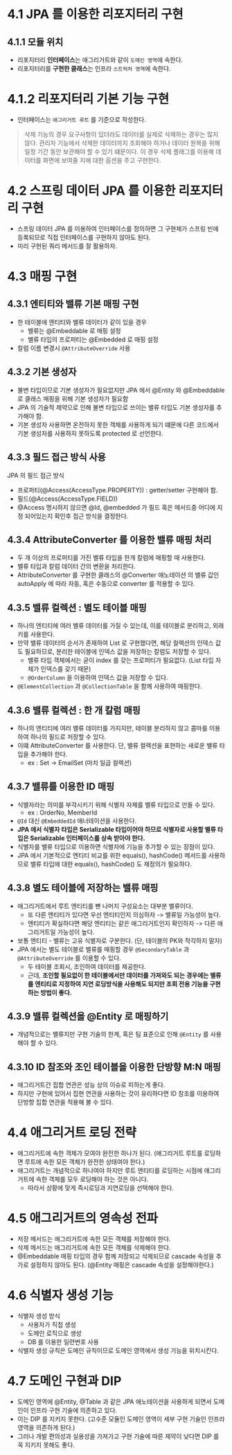 # 4.1 JPA 를 이용한 리포지터리 구현
## 4.1.1 모듈 위치
- 리포지터리 **인터페이스**는 애그리거트와 같이 `도메인 영역`에 속한다.
- 리포지터리를 **구현한 클래스**는 인프라 `스트럭처 영역`에 속한다.

# 4.1.2 리포지터리 기본 기능 구현
- 인터페이스는 `애그리거트 루트` 를 기준으로 작성한다.

>삭제 기능의 경우 요구사항이 있더라도 데이터를 실제로 삭제하는 경우는 많지 않다. 관리자 기능에서 삭제한 데이터까지 조회해야 하거나 데이터 원복을 위해 일정 기간 동안 보관해야 할 수 있기 떄문이다. 이 경우 삭제 플래그를 이용해 데이터를 화면에 보여줄 지에 대한 옵션을 주고 구현한다.

# 4.2 스프링 데이터 JPA 를 이용한 리포지터리 구현
- 스프링 데이터 JPA 를 이용하여 인터페이스를 정의하면 그 구현체가 스프링 빈에 등록되므로 직접 인터페이스를 구현하지 않아도 된다.
- 미리 구현된 쿼리 메서드를 잘 활용하자.

# 4.3 매핑 구현
## 4.3.1 엔티티와 밸류 기본 매핑 구현
- 한 테이블에 엔티티와 밸류 데이터가 같이 있을 경우
  - 밸류는 @Embeddable 로 매핑 설정
  - 밸류 타입의 프로퍼티는 @Embedded 로 매핑 설정
- 칼럼 이름 변경시 `@AttributeOverride` 사용

## 4.3.2 기본 생성자
- 불변 타입이므로 기본 생성자가 필요없지만 JPA 에서 @Entity 와 @Embeddable 로 클래스 매핑을 위해 기본 생성자가 필요함 
- JPA 의 기술적 제약으로 인해 불변 타입으로 쓰이는 밸류 타입도 기본 생성자를 추가해야 함.
- 기본 생성자 사용하면 온전하지 못한 객체를 사용하게 되기 떄문에 다른 코드에서 기본 생성자를 사용하지 못하도록 protected 로 선언한다.

## 4.3.3 필드 접근 방식 사용
JPA 의 필드 접근 방식
- 프로퍼티(@Access(AccessType.PROPERTY)) : getter/setter 구현해야 함.
- 필드(@Access(AccessType.FIELD))
- @Access 명시하지 않으면 @Id, @embedded 가 필드 혹은 메서드중 어디에 지정 되어있는지 확인후 접근 방식을 결정한다.

## 4.3.4 AttributeConverter 를 이용한 밸류 매핑 처리
- 두 개 이상의 프로퍼티를 가진 밸류 타입을 한개 칼럼에 매핑할 때 사용한다.
- 밸류 타입과 칼럼 데이터 간의 변환을 처리한다.
- AttributeConverter 를 구현한 클래스의 @Converter 애노테이션 의 밸류 값인 autoApply 에 따라 자동, 혹은 수동으로 converter 를 적용할 수 있다.

## 4.3.5 밸류 컬렉션 : 별도 테이블 매핑
- 하나의 엔티티에 여러 밸류 데이터를 가질 수 있는데, 이를 테이블로 분리하고, 외래키를 사용한다.
- 만약 밸류 데이터의 순서가 존재하여 List 로 구현했다면, 해당 컬렉션의 인덱스 값도 필요하므로, 분리한 테이블에 인덱스 값을 저장하는 칼럼도 저장할 수 있다.
  - 밸류 타입 객체에서는 굳이 index 를 갖는 프로퍼티가 필요없다. (List 타입 자체가 인덱스를 갖기 때문) 
  - `@OrderColumn` 을 이용하여 인덱스 값을 저장할 수 있다.
- `@ElementCollection` 과 `@CollectionTable` 을 함께 사용하여 매핑한다.

## 4.3.6 밸류 컬렉션 : 한 개 칼럼 매핑
- 하나의 엔티티에 여러 밸류 데이터를 가지지만, 테이블 분리하지 않고 콤마를 이용하여 하나의 필드로 저장할 수 있다.
- 이떄 AttributeConverter 를 사용한다. 단, 밸류 컬렉션을 표현하는 새로운 밸류 타입을 추가해야 한다.
  - ex : Set<Email> -> EmailSet (마치 일급 컬렉션)

## 4.3.7 밸류를 이용한 ID 매핑
- 식별자라는 의미를 부각시키기 위해 식별자 자체를 밸류 타입으로 만들 수 있다.
  - ex : OrderNo, MemberId
- `@Id` 대신 `@EmbeddedId` 애너테이션을 사용한다.
- **JPA 에서 식별자 타입은 Serializable 타입이어야 하므로 식별자로 사용할 밸류 타입은 Serializable 인터페이스를 상속 받아야 한다.**
- 식별자를 밸류 타입으로 이용하면 식별자에 기능을 추가할 수 있는 장점이 있다.
- JPA 에서 기본적으로 엔티티 비교를 위한 equals(), hashCode() 메서드를 사용하므로 밸류 타입에 대한 equals(), hashCode() 도 재정의가 필요하다.

## 4.3.8 별도 테이블에 저장하는 밸류 매핑
- 애그리거트에서 루트 엔티티를 뺸 나머지 구성요소는 대부분 밸류이다.
  - 또 다른 엔티티가 있다면 우선 엔티티인지 의심하자 -> 밸류일 가능성이 높다.
  - 엔티티가 확실하다면 해당 엔티티는 같은 애그리거트인지 확인하자 -> 다른 애그리거트일 가능성이 높다.
- 보통 엔티티 - 밸류는 고유 식별자로 구분한다. (단, 테이블의 PK와 착각하지 말자)
- JPA 에서는 별도 테이블로 밸류를 매핑할 경우 `@SecondaryTable` 과 `@AttributeOverride` 를 이용할 수 있다.
  - 두 테이블 조회시, 조인하여 데이터를 제공한다.
  - 근데, **조인할 필요없이 한 테이블에서만 데이터를 가져와도 되는 경우에는 밸류를 엔티티로 지정하여 지연 로딩방식을 사용해도 되지만 조회 전용 기능을 구현하는 방법이 좋다.**

## 4.3.9 밸류 컬렉션을 @Entity 로 매핑하기
- 개념적으로는 밸류지만 구현 기술의 한계, 혹은 팀 표준으로 인해 `@Entity` 를 사용해야 할 수 있다.

## 4.3.10 ID 참조와 조인 테이블을 이용한 단방향 M:N 매핑
- 애그리거트간 집합 연관은 성능 상의 이슈로 피하는게 좋다.
- 하지만 구현에 있어서 집현 연관을 사용하는 것이 유리하다면 ID 참조를 이용하여 단방향 집합 연관을 적용해 볼 수 있다.

# 4.4 애그리거트 로딩 전략
- 애그리거트에 속한 객체가 모여야 완전한 하나가 된다. (애그리거트 루트를 로딩하면 루트에 속한 모든 객체가 완전한 상태여야 한다.)
- 애그리거트는 개념적으로 하나여야 하지만 루트 엔티티를 로딩하는 시점에 애그리거트에 속한 객체를 모두 로딩해야 하는 것은 아니다.
  - 따라서 상황에 맞게 즉시로딩과 지연로딩을 선택해야 한다.

# 4.5 애그리거트의 영속성 전파
- 저장 메서드는 애그리거트에 속한 모든 객체를 저장해야 한다.
- 삭제 메서드는 애그리거트에 속한 모든 객체를 삭제해야 한다.
- @Embeddable 매핑 타입의 경우 함께 저장되고 삭제되므로 cascade 속성을 추가로 설정하지 않아도 된다. (@Entity 매핑은 cascade 속성을 설정해야한다.)

# 4.6 식별자 생성 기능
- 식별자 생성 방식
  - 사용자가 직접 생성
  - 도메인 로직으로 생성
  - DB 를 이용한 일련번호 사용
- 식별자 생성 규칙은 도메인 규칙이므로 도메인 영역에서 생성 기능을 위치시킨다.

# 4.7 도메인 구현과 DIP
- 도메인 영역에 @Entity, @Table 과 같은 JPA 애노테이션을 사용하게 되면서 도메인이 인프라 구현 기술에 의존하고 있다.
- 이는 DIP 를 지키지 못한다. (고수준 모듈인 도메인 영역이 세부 구현 기술인 인프라 영역을 의존하게 된다.)
- 그러나 개발 편의성과 실용성을 가져가고 구현 기술에 따른 제약이 낮다면 DIP 를 꼭 지키지 못해도 좋다.